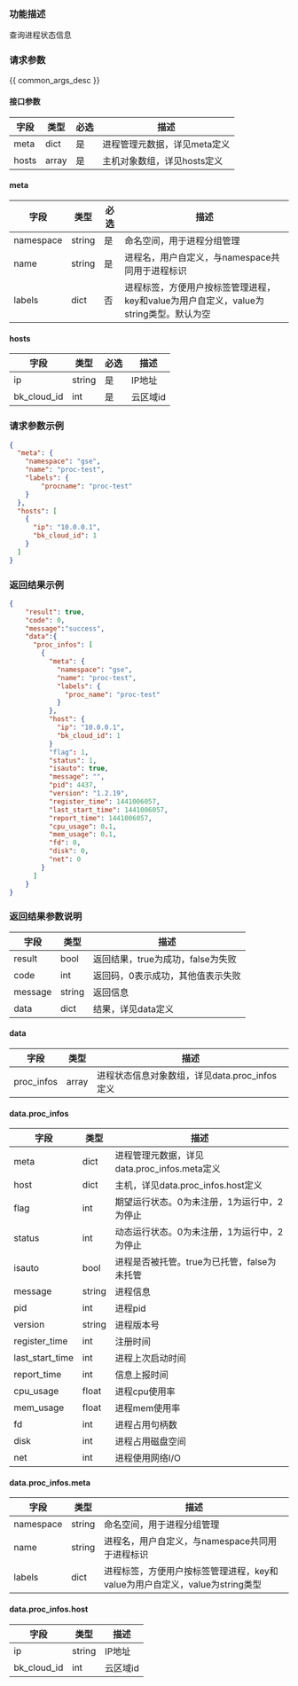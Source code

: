 ### 功能描述

查询进程状态信息

### 请求参数

{{ common_args_desc }}

#### 接口参数

| 字段      |  类型      | 必选   |  描述      |
|-----------|------------|--------|------------|
| meta | dict | 是 | 进程管理元数据，详见meta定义 |
| hosts | array | 是 | 主机对象数组，详见hosts定义 |

#### meta

| 字段      |  类型      | 必选   |  描述      |
|-----------|------------|--------|------------|
| namespace | string | 是 | 命名空间，用于进程分组管理 |
| name | string | 是 | 进程名，用户自定义，与namespace共同用于进程标识 |
| labels | dict | 否 | 进程标签，方便用户按标签管理进程，key和value为用户自定义，value为string类型。默认为空 |

#### hosts

| 字段      |  类型      | 必选   |  描述      |
|-----------|------------|--------|------------|
| ip | string | 是 | IP地址 |
| bk_cloud_id | int | 是 |  云区域id |

### 请求参数示例

``` json
{
  "meta": {
    "namespace": "gse",
    "name": "proc-test",
    "labels": {
        "procname": "proc-test"
    }
  },
  "hosts": [
    {
      "ip": "10.0.0.1",
      "bk_cloud_id": 1
    }
  ]
}
```

### 返回结果示例

```json
{
    "result": true,
    "code": 0,
    "message":"success",
    "data":{
      "proc_infos": [
        {
          "meta": {
            "namespace": "gse",
            "name": "proc-test",
            "labels": {
              "proc_name": "proc-test"
            }
          },
          "host": {
            "ip": "10.0.0.1",
            "bk_cloud_id": 1
          }
          "flag": 1,
          "status": 1,
          "isauto": true,
          "message": "",
          "pid": 4437,
          "version": "1.2.19",
          "register_time": 1441006057,
          "last_start_time": 1441006057,
          "report_time": 1441006057,
          "cpu_usage": 0.1,
          "mem_usage": 0.1,
          "fd": 0,
          "disk": 0,
          "net": 0
        }
      ]
    }
}
```

### 返回结果参数说明

| 字段      | 类型      | 描述      |
|-----------|-----------|-----------|
|result| bool | 返回结果，true为成功，false为失败 |
|code|int|返回码，0表示成功，其他值表示失败|
|message|string|返回信息|
|data|dict| 结果，详见data定义 |

#### data

| 字段      | 类型      | 描述      |
|-----------|-----------|-----------|
|proc_infos| array | 进程状态信息对象数组，详见data.proc_infos定义 |

#### data.proc_infos

| 字段      | 类型      | 描述      |
|-----------|-----------|-----------|
| meta | dict | 进程管理元数据，详见data.proc_infos.meta定义 |
| host | dict | 主机，详见data.proc_infos.host定义 |
| flag | int | 期望运行状态。0为未注册，1为运行中，2为停止 |
| status | int | 动态运行状态。0为未注册，1为运行中，2为停止 |
| isauto | bool | 进程是否被托管。true为已托管，false为未托管 |
| message | string | 进程信息 |
| pid | int | 进程pid |
| version | string | 进程版本号 |
| register_time | int | 注册时间 |
| last_start_time | int | 进程上次启动时间 |
| report_time | int | 信息上报时间 |
| cpu_usage | float | 进程cpu使用率 |
| mem_usage | float | 进程mem使用率 |
| fd | int | 进程占用句柄数 |
| disk | int | 进程占用磁盘空间 |
| net | int | 进程使用网络I/O |

#### data.proc_infos.meta

| 字段      | 类型      | 描述      |
|-----------|-----------|-----------|
| namespace | string | 命名空间，用于进程分组管理 |
| name | string | 进程名，用户自定义，与namespace共同用于进程标识 |
| labels | dict | 进程标签，方便用户按标签管理进程，key和value为用户自定义，value为string类型 |

#### data.proc_infos.host

| 字段      | 类型      | 描述      |
|-----------|-----------|-----------|
| ip | string | IP地址 |
| bk_cloud_id | int |  云区域id |